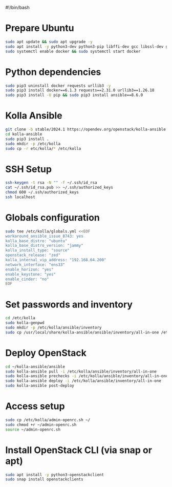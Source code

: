 #!/bin/bash

# Prepare Ubuntu
```bash
sudo apt update && sudo apt upgrade -y
sudo apt install -y python3-dev python3-pip libffi-dev gcc libssl-dev git docker.io docker-compose
sudo systemctl enable docker && sudo systemctl start docker
```
# Python dependencies
```bash
sudo pip3 uninstall docker requests urllib3 -y
sudo pip3 install docker==6.1.3 requests==2.31.0 urllib3==1.26.18
sudo pip3 install -U pip && sudo pip3 install ansible==8.6.0
```
# Kolla Ansible
```bash
git clone -b stable/2024.1 https://opendev.org/openstack/kolla-ansible.git
cd kolla-ansible
sudo pip3 install .
sudo mkdir -p /etc/kolla
sudo cp -r etc/kolla/* /etc/kolla
```
# SSH Setup
```bash
ssh-keygen -t rsa -N "" -f ~/.ssh/id_rsa
cat ~/.ssh/id_rsa.pub >> ~/.ssh/authorized_keys
chmod 600 ~/.ssh/authorized_keys
ssh localhost
```
# Globals configuration
```bash
sudo tee /etc/kolla/globals.yml <<EOF
workaround_ansible_issue_8743: yes
kolla_base_distro: "ubuntu"
kolla_base_distro_version: "jammy"
kolla_install_type: "source"
openstack_release: "zed"
kolla_internal_vip_address: "192.168.64.200"
network_interface: "ens33"
enable_horizon: "yes"
enable_keystone: "yes"
enable_cinder: "no"
EOF
```
# Set passwords and inventory
```bash
cd /etc/kolla
sudo kolla-genpwd
sudo mkdir -p /etc/kolla/ansible/inventory
sudo cp /usr/local/share/kolla-ansible/ansible/inventory/all-in-one /etc/kolla/ansible/inventory/
```
# Deploy OpenStack
```bash
cd ~/kolla-ansible/ansible
sudo kolla-ansible pull -i /etc/kolla/ansible/inventory/all-in-one
sudo kolla-ansible prechecks -i /etc/kolla/ansible/inventory/all-in-one
sudo kolla-ansible deploy -i /etc/kolla/ansible/inventory/all-in-one
sudo kolla-ansible post-deploy
```
# Access setup
```bash
sudo cp /etc/kolla/admin-openrc.sh ~/
sudo chmod +r ~/admin-openrc.sh
source ~/admin-openrc.sh
```
# Install OpenStack CLI (via snap or apt)
```bash
sudo apt install -y python3-openstackclient
sudo snap install openstackclients
```
